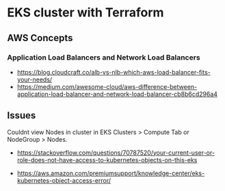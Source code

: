 # EKS cluster with Terraform




## AWS Concepts
### Application Load Balancers and Network Load Balancers 
- https://blog.cloudcraft.co/alb-vs-nlb-which-aws-load-balancer-fits-your-needs/
- https://medium.com/awesome-cloud/aws-difference-between-application-load-balancer-and-network-load-balancer-cb8b6cd296a4

## Issues
Couldnt view Nodes in cluster in EKS Clusters > Compute Tab or NodeGroup > Nodes.
- https://stackoverflow.com/questions/70787520/your-current-user-or-role-does-not-have-access-to-kubernetes-objects-on-this-eks

- https://aws.amazon.com/premiumsupport/knowledge-center/eks-kubernetes-object-access-error/